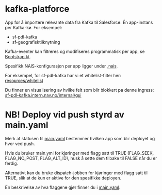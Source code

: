 # kafka-platforce

App for å importere relevante data fra Kafka til Salesforce.
Én app-instans per Kafka-kø.
For eksempel:
* sf-pdl-kafka
* sf-geografisktilknytning

Kafka-eventer kan filtreres og modifiseres programmatisk per app, se [Bootstrap.kt](https://github.com/navikt/sf-pdl-kafka/blob/master/src/main/kotlin/no/nav/sf/pdl/kafka/Bootstrap.kt).

Spesifikk NAIS-konfigurasjon per app ligger under [.nais](https://github.com/navikt/sf-pdl-kafka/tree/master/.nais).

For eksempel, for sf-pdl-kafka har vi et whitelist-filter her:
[resources/whitelist](https://github.com/navikt/sf-pdl-kafka/tree/master/src/main/resources/whitelist)

Du finner en visualisering av hvilke felt som blir blokkert pa denne ingress:
[sf-pdl-kafka.intern.nav.no/internal/gui](https://sf-pdl-kafka.intern.nav.no/internal/gui)


# NB! Deploy vid push styrd av main.yaml
Merk at statusen til [main.yaml](https://github.com/navikt/sf-pdl-kafka/blob/master/.github/workflows/main.yml) bestemmer hvilken app som blir deployet og hvor ved push.

Hvis du bruker main.yml for kjøringer med flagg satt til TRUE (FLAG_SEEK, FLAG_NO_POST, FLAG_ALT_ID), husk å sette dem tilbake til FALSE når du er ferdig.

Alternativt kan du bruke dispatch-jobben for kjøringer med flagg satt til TRUE, slik at de kun er aktive for den spesifikke deployen.

En beskrivelse av hva flaggene gjør finner du i [main.yaml](https://github.com/navikt/sf-pdl-kafka/blob/master/.github/workflows/main.yml).

